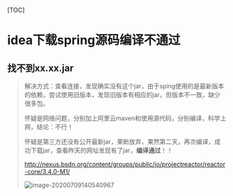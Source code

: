 [TOC]

# idea下载spring源码编译不通过

## 找不到xx.xx.jar

> 解决方式：查看连接，发现确实没有这个jar，由于sping使用的是最新版本的依赖，尝试使用旧版本，发现旧版本有相应的jar，但版本不一致，缺少很多包。
>
> 怀疑是网络问题，分别加上阿里云maven和使用源代码，分别编译，科学上网，结论：不行！
>
> 怀疑是第三方还没有公开最新jar，果断放弃，果然第二天，再次编译，成功下载jar，查看昨天的网址发现有了jar，**编译通过**！！
>
> http://nexus.bsdn.org/content/groups/public/io/projectreactor/reactor-core/3.4.0-M1/
>
> ![image-20200709140540967](D:\OneDrive\随心记\Spring\images\image-20200709140540967.png)


